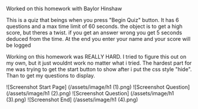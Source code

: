 Worked on this homework with Baylor Hinshaw

This is a quiz that beings when you press "Begin Quiz" button. It has 6 questions and  a max time limit of 60 seconds. the object is to get a high score, but theres a twist. if you get an answer wrong you get 5 seconds deduced from the time. At the end you enter your name and your score will be logged

Working on this homework was REALLY HARD. I tried to figure this out on my own, but it just wouldnt work no matter what i tried. The hardest part for me was trying to get the start button to show after i put the css style "hide". Than to get my questions to display.

![Screenshot Start Page] (/assets/image/h1 (1).png)
![Screenshot Question] (/assets/image/h1 (2).png)
![Screenshot Question] (/assets/image/h1 (3).png)
![Screenshot End] (/assets/image/h1 (4).png)
